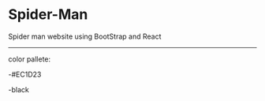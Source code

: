 # Spider-Man
Spider man website using BootStrap and React

________________________________________________________

color pallete:

-#EC1D23

-black